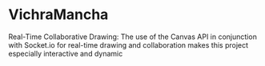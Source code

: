 # VichraMancha
Real-Time Collaborative Drawing: The use of the Canvas API in conjunction with Socket.io for real-time drawing and collaboration makes this project especially interactive and dynamic
